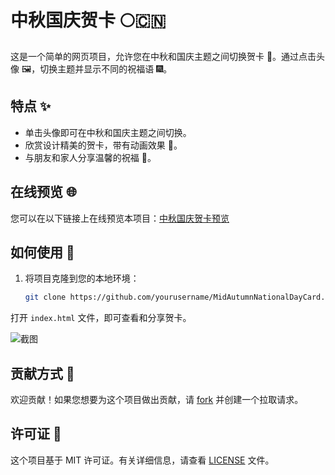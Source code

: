 # 中秋国庆贺卡 🌕🇨🇳

这是一个简单的网页项目，允许您在中秋和国庆主题之间切换贺卡 🎉。通过点击头像 🖼️，切换主题并显示不同的祝福语 🎆。

## 特点 ✨

- 单击头像即可在中秋和国庆主题之间切换。
- 欣赏设计精美的贺卡，带有动画效果 💌。
- 与朋友和家人分享温馨的祝福 🌟。

## 在线预览 🌐

您可以在以下链接上在线预览本项目：[中秋国庆贺卡预览](https://sldragon-cx330.github.io/MidAutumnNationalDayCard/庆祝中秋与国庆.html)

## 如何使用 🚀

1. 将项目克隆到您的本地环境：

   ```bash
   git clone https://github.com/yourusername/MidAutumnNationalDayCard.git

打开 `index.html` 文件，即可查看和分享贺卡。

![截图](screenshot.png)

## 贡献方式 🤝

欢迎贡献！如果您想要为这个项目做出贡献，请 [fork](https://github.com/yourusername/MidAutumnNationalDayCard/fork) 并创建一个拉取请求。

## 许可证 📜

这个项目基于 MIT 许可证。有关详细信息，请查看 [LICENSE](LICENSE) 文件。

